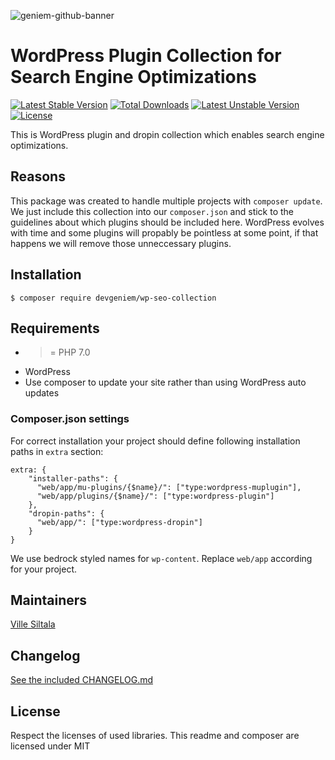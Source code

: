 ![geniem-github-banner](https://cloud.githubusercontent.com/assets/5691777/14319886/9ae46166-fc1b-11e5-9630-d60aa3dc4f9e.png)
# WordPress Plugin Collection for Search Engine Optimizations
[![Latest Stable Version](https://poser.pugx.org/devgeniem/wp-seo-collection/v/stable)](https://packagist.org/packages/devgeniem/wp-seo-collection) [![Total Downloads](https://poser.pugx.org/devgeniem/wp-seo-collection/downloads)](https://packagist.org/packages/devgeniem/wp-seo-collection) [![Latest Unstable Version](https://poser.pugx.org/devgeniem/wp-seo-collection/v/unstable)](https://packagist.org/packages/devgeniem/wp-seo-collection) [![License](https://poser.pugx.org/devgeniem/wp-seo-collection/license)](https://packagist.org/packages/devgeniem/wp-seo-collection)

This is WordPress plugin and dropin collection which enables search engine optimizations.

## Reasons
This package was created to handle multiple projects with `composer update`. We just include this collection into our `composer.json` and stick to the guidelines about which plugins should be included here. WordPress evolves with time and some plugins will propably be pointless at some point, if that happens we will remove those unneccessary plugins.

## Installation
```
$ composer require devgeniem/wp-seo-collection
```

## Requirements
* >= PHP 7.0
* WordPress
* Use composer to update your site rather than using WordPress auto updates

### Composer.json settings
For correct installation your project should define following installation paths in `extra` section:
```
extra: {
    "installer-paths": {
      "web/app/mu-plugins/{$name}/": ["type:wordpress-muplugin"],
      "web/app/plugins/{$name}/": ["type:wordpress-plugin"]
    },
    "dropin-paths": {
      "web/app/": ["type:wordpress-dropin"]
    }
}
```

We use bedrock styled names for `wp-content`. Replace `web/app` according for your project.

## Maintainers
[Ville Siltala](https://github.com/villesiltala)

## Changelog
[See the included CHANGELOG.md](CHANGELOG.md)

## License
Respect the licenses of used libraries. This readme and composer are licensed under MIT
